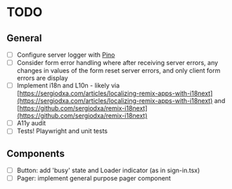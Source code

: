 # TODO

## General

- [ ] Configure server logger with [Pino](https://github.com/pinojs/pino)
- [ ] Consider form error handling where after receiving server errors, any changes in values of the form reset server errors, and only client form errors are display
- [ ] Implement i18n and L10n - likely via [https://sergiodxa.com/articles/localizing-remix-apps-with-i18next](https://sergiodxa.com/articles/localizing-remix-apps-with-i18next) and 
[https://github.com/sergiodxa/remix-i18next](https://github.com/sergiodxa/remix-i18next)
- [ ] A11y audit
- [ ] Tests! Playwright and unit tests

## Components

- [ ] Button: add 'busy' state and Loader indicator (as in sign-in.tsx)
- [ ] Pager: implement general purpose pager component